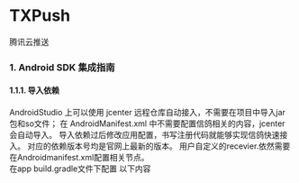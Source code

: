 # TXPush
腾讯云推送
### 1. Android SDK 集成指南
#### 1.1.1. 导入依赖
AndroidStudio 上可以使用 jcenter 远程仓库自动接入，不需要在项目中导入jar包和so文件； 在 AndroidManifest.xml 中不需要配置信鸽相关的内容，jcenter 会自动导入。 导入依赖过后修改应用配置，书写注册代码就能够实现信鸽快速接入。 对应的依赖版本号均是官网上最新的版本。 用户自定义的recevier.依然需要在Androidmanifest.xml配置相关节点。</br>
在app build.gradle文件下配置 以下内容
